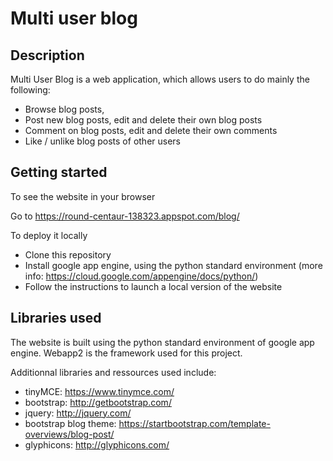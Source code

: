 # Multi user blog

## Description

Multi User Blog is a web application, which allows users to do mainly the following:
- Browse blog posts,
- Post new blog posts, edit and delete their own blog posts
- Comment on blog posts, edit and delete their own comments
- Like / unlike blog posts of other users

## Getting started

To see the website in your browser

Go to https://round-centaur-138323.appspot.com/blog/

To deploy it locally

- Clone this repository
- Install google app engine, using the python standard environment (more info: https://cloud.google.com/appengine/docs/python/)
- Follow the instructions to launch a local version of the website

## Libraries used

The website is built using the python standard environment of google app engine.
Webapp2 is the framework used for this project. 

Additionnal libraries and ressources used include:
- tinyMCE: https://www.tinymce.com/
- bootstrap: http://getbootstrap.com/
- jquery: http://jquery.com/
- bootstrap blog theme: https://startbootstrap.com/template-overviews/blog-post/
- glyphicons: http://glyphicons.com/


